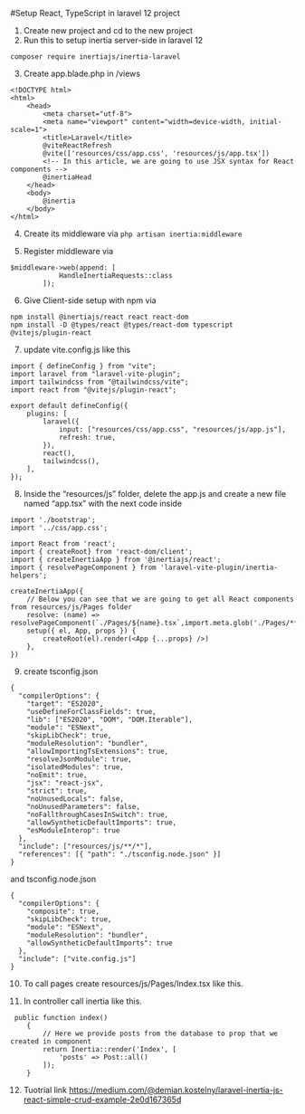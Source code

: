 #Setup React, TypeScript in laravel 12 project

1. Create new project and cd to the new project
2. Run this to setup inertia server-side in laravel 12

```
composer require inertiajs/inertia-laravel
```

3. Create app.blade.php in /views

```
<!DOCTYPE html>
<html>
    <head>
        <meta charset="utf-8">
        <meta name="viewport" content="width=device-width, initial-scale=1">
        <title>Laravel</title>
        @viteReactRefresh
        @vite(['resources/css/app.css', 'resources/js/app.tsx'])
        <!-- In this article, we are going to use JSX syntax for React components -->
        @inertiaHead
    </head>
    <body>
        @inertia
    </body>
</html>
```

4. Create its middleware via
   `php artisan inertia:middleware`

5. Register middleware via

```
$middleware->web(append: [
            HandleInertiaRequests::class
        ]);
```

6. Give Client-side setup with npm via

```
npm install @inertiajs/react react react-dom
npm install -D @types/react @types/react-dom typescript @vitejs/plugin-react
```

7. update vite.config.js like this

```
import { defineConfig } from "vite";
import laravel from "laravel-vite-plugin";
import tailwindcss from "@tailwindcss/vite";
import react from "@vitejs/plugin-react";

export default defineConfig({
    plugins: [
        laravel({
            input: ["resources/css/app.css", "resources/js/app.js"],
            refresh: true,
        }),
        react(),
        tailwindcss(),
    ],
});
```

8. Inside the “resources/js” folder, delete the app.js and create a new file named “app.tsx” with the next code inside

```
import './bootstrap';
import '../css/app.css';

import React from 'react';
import { createRoot} from 'react-dom/client';
import { createInertiaApp } from '@inertiajs/react';
import { resolvePageComponent } from 'laravel-vite-plugin/inertia-helpers';

createInertiaApp({
    // Below you can see that we are going to get all React components from resources/js/Pages folder
    resolve: (name) => resolvePageComponent(`./Pages/${name}.tsx`,import.meta.glob('./Pages/**/*.tsx')),
    setup({ el, App, props }) {
        createRoot(el).render(<App {...props} />)
    },
})
```

9. create tsconfig.json

```
{
  "compilerOptions": {
    "target": "ES2020",
    "useDefineForClassFields": true,
    "lib": ["ES2020", "DOM", "DOM.Iterable"],
    "module": "ESNext",
    "skipLibCheck": true,
    "moduleResolution": "bundler",
    "allowImportingTsExtensions": true,
    "resolveJsonModule": true,
    "isolatedModules": true,
    "noEmit": true,
    "jsx": "react-jsx",
    "strict": true,
    "noUnusedLocals": false,
    "noUnusedParameters": false,
    "noFallthroughCasesInSwitch": true,
    "allowSyntheticDefaultImports": true,
    "esModuleInterop": true
  },
  "include": ["resources/js/**/*"],
  "references": [{ "path": "./tsconfig.node.json" }]
}
```
and tsconfig.node.json
```
{
  "compilerOptions": {
    "composite": true,
    "skipLibCheck": true,
    "module": "ESNext",
    "moduleResolution": "bundler",
    "allowSyntheticDefaultImports": true
  },
  "include": ["vite.config.js"]
}
```

10. To call pages create resources/js/Pages/Index.tsx like this.

11. In controller call inertia like this.

```
 public function index()
    {
        // Here we provide posts from the database to prop that we created in component
        return Inertia::render('Index', [
            'posts' => Post::all()
        ]);
    }
```
12. Tuotrial link https://medium.com/@demian.kostelny/laravel-inertia-js-react-simple-crud-example-2e0d167365d
